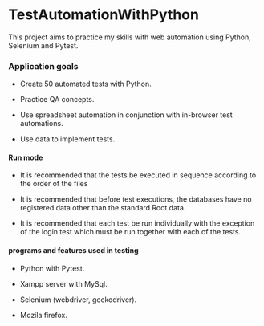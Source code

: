 # TestAutomationWithPython

This project aims to practice my skills with web automation using Python, Selenium and Pytest.

### Application goals ####

- Create 50 automated tests with Python.

- Practice QA concepts.

- Use spreadsheet automation in conjunction with in-browser test automations.

- Use data to implement tests.

#### Run mode ####

- It is recommended that the tests be executed in sequence according to the order of the files

- It is recommended that before test executions, the databases have no registered data other than the standard Root data.

- It is recommended that each test be run individually with the exception of the login test which must be run together with each of the tests.

#### programs and features used in testing ####

- Python with Pytest.

- Xampp server with MySql.

- Selenium (webdriver, geckodriver).

- Mozila firefox.
